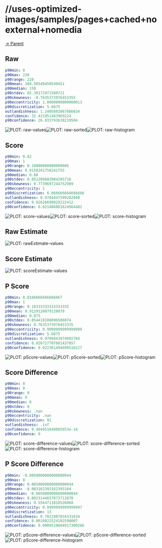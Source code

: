 
# //uses-optimized-images/samples/pages+cached+noexternal+nomedia

[→ Parent](../..)


## Raw


```yaml
p90min: 0
p90max: 220
p90range: 220
p90mean: 104.50549450549451
p90median: 150
p90stdev: 65.30172971580721
p90skewness: -0.7635373976453355
p90eccentricity: 1.0000000000000013
p90discretization: 5.6875
outlandishness: 1.2405883867886034
confidence: 32.421951483969224
p90confidence: 26.833793638219504

```

![PLOT: raw-values](./raw/values.svg)![PLOT: raw-sorted](./raw/sorted.svg)![PLOT: raw-histogram](./raw/histogram.svg)
## Score


```yaml
p90min: 0.82
p90max: 1
p90range: 0.18000000000000005
p90mean: 0.9158241758241755
p90median: 0.88
p90stdev: 0.052289682004205716
p90skewness: 0.7739697244752989
p90eccentricity: 1
p90discretization: 6.066666666666666
outlandishness: 0.9784447599282048
confidence: 0.02626699829222412
p90confidence: 0.021486881624964482

```

![PLOT: score-values](./score/values.svg)![PLOT: score-sorted](./score/sorted.svg)![PLOT: score-histogram](./score/histogram.svg)
## Raw Estimate

![PLOT: rawEstimate-values](./rawEstimate/values.svg)
## Score Estimate

![PLOT: scoreEstimate-values](./scoreEstimate/values.svg)
## P Score


```yaml
p90min: 0.8166666666666667
p90max: 1
p90range: 0.18333333333333335
p90mean: 0.9129120879120879
p90median: 0.875
p90stdev: 0.054418108096506074
p90skewness: 0.7635373976453335
p90eccentricity: 0.9999999999999989
p90discretization: 5.6875
outlandishness: 0.9789443974092784
confidence: 0.026727707881437857
p90confidence: 0.022361494698516227

```

![PLOT: pScore-values](./pScore/values.svg)![PLOT: pScore-sorted](./pScore/sorted.svg)![PLOT: pScore-histogram](./pScore/histogram.svg)
## Score Difference


```yaml
p90min: 0
p90max: 0
p90range: 0
p90mean: 0
p90median: 0
p90stdev: 0
p90skewness: .nan
p90eccentricity: .nan
p90discretization: 91
outlandishness: .inf
confidence: 9.484951648085953e-18
p90confidence: 0

```

![PLOT: score-difference-values](./score-difference/values.svg)![PLOT: score-difference-sorted](./score-difference/sorted.svg)![PLOT: score-difference-histogram](./score-difference/histogram.svg)
## P Score Difference


```yaml
p90min: -0.0050000000000000044
p90max: 0
p90range: 0.0050000000000000044
p90mean: -0.003162393162393164
p90median: -0.0050000000000000044
p90stdev: 0.0023144657073712878
p90skewness: 0.5564711018526068
p90eccentricity: 0.9999999999999997
p90discretization: 13
outlandishness: 0.7021987034331634
confidence: 0.0010822524102598007
p90confidence: 0.0009510604917300266

```

![PLOT: pScore-difference-values](./pScore-difference/values.svg)![PLOT: pScore-difference-sorted](./pScore-difference/sorted.svg)![PLOT: pScore-difference-histogram](./pScore-difference/histogram.svg)